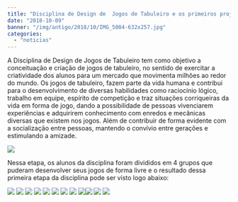 ```yaml
---
title: "Disciplina de Design de  Jogos de Tabuleiro e os primeiros projetos"
date: "2018-10-09"
banner: "/img/antigo/2018/10/IMG_5004-632x257.jpg"
categories: 
  - "noticias"
---
```




A Disciplina de Design de Jogos de Tabuleiro tem como objetivo a conceituação e criação de jogos de tabuleiro, no sentido de exercitar a criatividade dos alunos para um mercado que movimenta milhões ao redor do mundo. Os jogos de tabuleiro, fazem parte da vida humana e contribui para o desenvolvimento de diversas habilidades como raciocínio lógico, trabalho em equipe, espírito de competição e traz situações corriqueiras da vida em forma de jogo, dando a possibilidade de pessoas vivenciarem experiências e adquirirem conhecimento com enredos e mecânicas diversas que existem nos jogos. Além de contribuir de forma evidente com a socialização entre pessoas, mantendo o convívio entre gerações e estimulando a amizade.
<!--more-->

![](/img/antigo/2018/10/IMG_5004-632x257.jpg)

Nessa etapa, os alunos da disciplina foram divididos em 4 grupos que puderam desenvolver seus jogos de forma livre e o resultado dessa primeira etapa da disciplina pode ser visto logo abaixo:

[![](/img/antigo/2018/10/01-632x422.jpg)](/img/antigo/2018/10/01.jpg) [![](/img/antigo/2018/10/3-632x836.jpg)](/img/antigo/2018/10/3.jpg) [![](/img/antigo/2018/10/04-632x430.jpg)](/img/antigo/2018/10/04.jpg) [![](/img/antigo/2018/10/05-632x356.jpg)](/img/antigo/2018/10/05.jpg) [![](/img/antigo/2018/10/06-632x422.jpg)](/img/antigo/2018/10/06.jpg) [![](/img/antigo/2018/10/07-632x422.jpg)](/img/antigo/2018/10/07.jpg) [![](/img/antigo/2018/10/08-632x422.jpg)](/img/antigo/2018/10/08.jpg) [![](/img/antigo/2018/10/09-632x398.jpg)](/img/antigo/2018/10/09.jpg) [![](/img/antigo/2018/10/DSC_2456-632x422.jpg)](/img/antigo/2018/10/DSC_2456.jpg)[![](/img/antigo/2018/10/10-632x459.jpg)](/img/antigo/2018/10/10.jpg) [![](/img/antigo/2018/10/11-632x347.jpg)](/img/antigo/2018/10/11.jpg) [![](/img/antigo/2018/10/DSC_2468-632x384.jpg)](/img/antigo/2018/10/DSC_2468.jpg)
